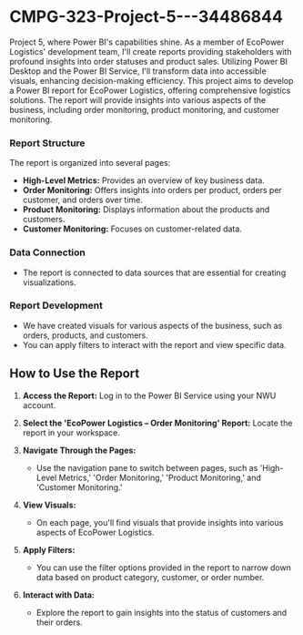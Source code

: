 # CMPG-323-Project-5---34486844
Project 5, where Power BI's capabilities shine. As a member of EcoPower Logistics' development team, I'll create reports providing stakeholders with profound insights into order statuses and product sales. Utilizing Power BI Desktop and the Power BI Service, I'll transform data into accessible visuals, enhancing decision-making efficiency.
This project aims to develop a Power BI report for EcoPower Logistics, offering comprehensive logistics solutions. The report will provide insights into various aspects of the business, including order monitoring, product monitoring, and customer monitoring.

### Report Structure

The report is organized into several pages:

- **High-Level Metrics:** Provides an overview of key business data.
- **Order Monitoring:** Offers insights into orders per product, orders per customer, and orders over time.
- **Product Monitoring:** Displays information about the products and customers.
- **Customer Monitoring:** Focuses on customer-related data.

### Data Connection

- The report is connected to data sources that are essential for creating visualizations.

### Report Development

- We have created visuals for various aspects of the business, such as orders, products, and customers.
- You can apply filters to interact with the report and view specific data.

## How to Use the Report

1. **Access the Report:** Log in to the Power BI Service using your NWU account.

2. **Select the 'EcoPower Logistics – Order Monitoring' Report:** Locate the report in your workspace.

3. **Navigate Through the Pages:**
   - Use the navigation pane to switch between pages, such as 'High-Level Metrics,' 'Order Monitoring,' 'Product Monitoring,' and 'Customer Monitoring.'

4. **View Visuals:**
   - On each page, you'll find visuals that provide insights into various aspects of EcoPower Logistics.

5. **Apply Filters:**
   - You can use the filter options provided in the report to narrow down data based on product category, customer, or order number.

6. **Interact with Data:**
   - Explore the report to gain insights into the status of customers and their orders.
